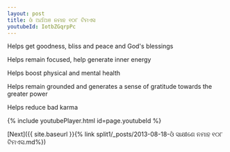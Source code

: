 ```yaml
---
layout: post
title: ଓଁ ଅର୍ଥଅଞ ନମାହ ୧୦୮ ଟିମଏସ
youtubeId: IotbZGqrpPc
---
```

 
 
Helps get goodness, bliss and peace and God's blessings
 
Helps remain focused, help generate inner energy 
 
Helps boost physical and mental health 
 
Helps remain grounded and generates a sense of gratitude towards the greater power 
 
Helps reduce bad karma
 
 
 
 


{% include youtubePlayer.html id=page.youtubeId %}
 
[Next]({{ site.baseurl }}{% link  split1/_posts/2013-08-18-ଓଁ ସାକ୍ଷୀଣେ ନମାହ ୧୦୮ ଟିମଏସ.md%})
 
